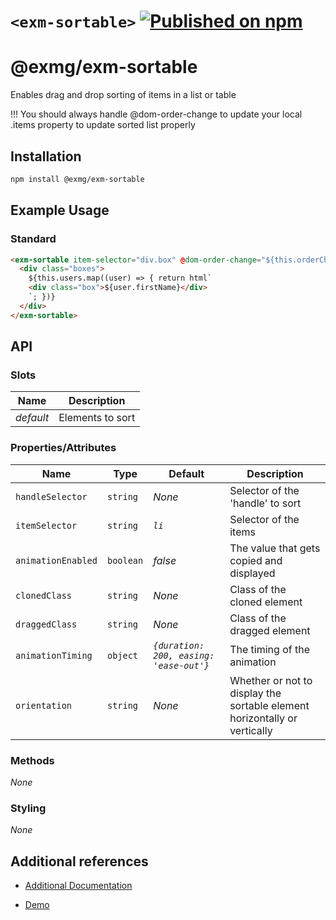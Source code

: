 # `<exm-sortable>` [![Published on npm](https://img.shields.io/npm/v/@exmg/exm-sortable.svg)](https://www.npmjs.com/package/@exmg/exm-sortable)

# @exmg/exm-sortable

Enables drag and drop sorting of items in a list or table

!!! You should always handle @dom-order-change to update your local .items property to update sorted list properly

## Installation

```sh
npm install @exmg/exm-sortable
```

## Example Usage

### Standard

```html
<exm-sortable item-selector="div.box" @dom-order-change="${this.orderChange}">
  <div class="boxes">
    ${this.users.map((user) => { return html`
    <div class="box">${user.firstName}</div>
    `; })}
  </div>
</exm-sortable>
```

## API

### Slots

| Name      | Description      |
| --------- | ---------------- |
| _default_ | Elements to sort |

### Properties/Attributes

| Name               | Type      | Default                                 | Description                                                               |
| ------------------ | --------- | --------------------------------------- | ------------------------------------------------------------------------- |
| `handleSelector`   | `string`  | _None_                                  | Selector of the 'handle' to sort                                          |
| `itemSelector`     | `string`  | _`li`_                                  | Selector of the items                                                     |
| `animationEnabled` | `boolean` | _false_                                 | The value that gets copied and displayed                                  |
| `clonedClass`      | `string`  | _None_                                  | Class of the cloned element                                               |
| `draggedClass`     | `string`  | _None_                                  | Class of the dragged element                                              |
| `animationTiming`  | `object`  | _`{duration: 200, easing: 'ease-out'}`_ | The timing of the animation                                               |
| `orientation`      | `string`  | _None_                                  | Whether or not to display the sortable element horizontally or vertically |

### Methods

_None_

### Styling

_None_

## Additional references

- [Additional Documentation](https://exmg.github.io/exmachina-web-components/ExmSortable.html)

- [Demo](https://exmg.github.io/exmachina-web-components/demo/?el=exm-sortable)

